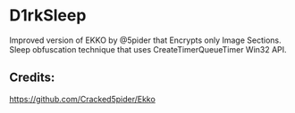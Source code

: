 # D1rkSleep
Improved version of EKKO by @5pider that Encrypts only Image Sections.  
Sleep obfuscation technique that uses CreateTimerQueueTimer Win32 API.
## Credits:
https://github.com/Cracked5pider/Ekko
